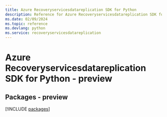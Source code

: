 ```yaml
---
title: Azure Recoveryservicesdatareplication SDK for Python
description: Reference for Azure Recoveryservicesdatareplication SDK for Python
ms.date: 02/09/2024
ms.topic: reference
ms.devlang: python
ms.service: recoveryservicesdatareplication
---
```

# Azure Recoveryservicesdatareplication SDK for Python - preview
## Packages - preview
[!INCLUDE [packages](recoveryservicesdatareplication-index.md)]